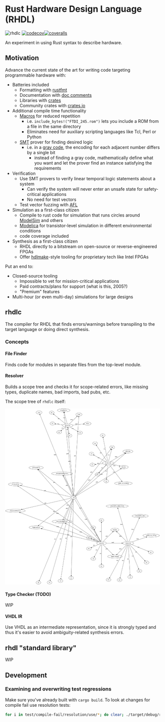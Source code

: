 # Rust Hardware Design Language (RHDL)

![rhdlc](https://github.com/rhdl/rhdlc/workflows/rhdlc/badge.svg) [![codecov](https://codecov.io/gh/rhdl/rhdlc/branch/master/graph/badge.svg)](https://codecov.io/gh/rhdl/rhdlc)[![coveralls](https://coveralls.io/repos/github/rhdl/rhdlc/badge.svg?branch=master)](https://coveralls.io/github/rhdl/rhdlc?branch=master)

An experiment in using Rust syntax to describe hardware.

## Motivation

Advance the current state of the art for writing code targeting programmable hardware with:

* Batteries included
   * Formatting with [rustfmt](https://github.com/rust-lang/rustfmt)
   * Documentation with [doc comments](https://doc.rust-lang.org/stable/rust-by-example/meta/doc.html)
   * Libraries with [crates](https://doc.rust-lang.org/book/ch07-01-packages-and-crates.html)
   * Community crates with [crates.io](https://crates.io/)
* Additional compile time functionality
    * [Macros](https://doc.rust-lang.org/rust-by-example/macros.html) for reduced repetition
        * i.e. `include_bytes!("FTDI_245.rom")` lets you include a ROM from a file in the same directory
        * Eliminates need for auxiliary scripting languages like Tcl, Perl or Python
    * [SMT](https://en.wikipedia.org/wiki/Satisfiability_modulo_theories) prover for finding desired logic
        * i.e. in a [gray code](https://en.wikipedia.org/wiki/Gray_code), the encoding for each adjacent number differs by a single bit
            * instead of finding a gray code, mathematically define what you want and let the prover find an instance satisfying the requirements
* Verification
    * Use SMT provers to verify linear temporal logic statements about a system
         * Can verify the system will never enter an unsafe state for safety-critical applications
         * No need for test vectors
    * Test vector fuzzing with [AFL](https://github.com/rust-fuzz/afl.rs)
* Simulation as a first-class citizen
    * Compile to rust code for simulation that runs circles around [ModelSim](https://en.wikipedia.org/wiki/ModelSim) and others
    * [Modelica](https://en.wikipedia.org/wiki/Modelica) for transistor-level simulation in different environmental conditions
    * code coverage included
* Synthesis as a first-class citizen
    * RHDL directly to a bitstream on open-source or reverse-engineered FPGAs
    * Offer [hdlmake](https://ohwr.org/projects/hdl-make)-style tooling for proprietary tech like Intel FPGAs


Put an end to:

* Closed-source tooling
    * Impossible to vet for mission-critical applications
    * Paid contracts/plans for support (what is this, 2005?)
    * "Premium" features
* Multi-hour (or even multi-day) simulations for large designs

## rhdlc

The compiler for RHDL that finds errors/warnings before transpiling to the target language or doing direct synthesis.

### Concepts

#### File Finder

Finds code for modules in separate files from the top-level module.

#### Resolver

Builds a scope tree and checks it for scope-related errors, like missing types, duplicate names, bad imports, bad pubs, etc.

The scope tree of `rhdlc` itself:

![Scope tree](scope.svg)

#### Type Checker (TODO)

WIP

#### VHDL IR

Use VHDL as an intermediate representation, since it is strongly typed and thus it's easier to avoid ambiguity-related synthesis errors.

## rhdl "standard library"

WIP

## Development

### Examining and overwriting test regressions

Make sure you've already built with `cargo build`. To look at changes for compile fail use resolution tests:

```bash
for i in test/compile-fail/resolution/use/*; do clear; ./target/debug/rhdlc ./$i/*.rhdl 2>&1 | diff -wrt --color=auto $i/expected.txt -; echo $i; read proceed; [ "$proceed" == "y" ] && ./target/debug/rhdlc ./$i/*.rhdl 2>$i/expected.txt; done
```
